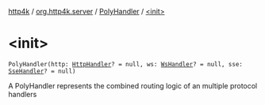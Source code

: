 [http4k](../../index.md) / [org.http4k.server](../index.md) / [PolyHandler](index.md) / [&lt;init&gt;](./-init-.md)

# &lt;init&gt;

`PolyHandler(http: `[`HttpHandler`](../../org.http4k.core/-http-handler.md)`? = null, ws: `[`WsHandler`](../../org.http4k.websocket/-ws-handler.md)`? = null, sse: `[`SseHandler`](../../org.http4k.sse/-sse-handler.md)`? = null)`

A PolyHandler represents the combined routing logic of an multiple protocol handlers

